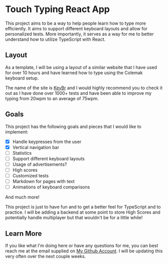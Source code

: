 # Touch Typing React App

This project aims to be a way to help people learn how to type more efficiently.
It aims to support different keyboard layouts and allow for personalized tests.
More importantly, it serves as a way for me to better understand how to utilize
TypeScript with React.

## Layout

As a template, I will be using a layout of a similar website that I have used
for over 10 hours and have learned how to type using the Colemak keyboard setup.

The name of the site is [KeyBr](www.keybr.com) and I would highly recommend you to
check it out as I have done over 1000+ tests and have been able to improve my
typing from 20wpm to an average of 75wpm.

## Goals

This project has the following goals and pieces that I would like to implement:

- [x] Handle keypresses from the user
- [x] Vertical navigation bar
- [ ] Statistics
- [ ] Support different keyboard layouts
- [ ] Usage of advertisements?
- [ ] High scores
- [ ] Customized tests
- [ ] Markdown for pages with text
- [ ] Animations of keyboard comparisons

And much more!

This project is just to have fun and to get a better feel for TypeScript and to
practice. I will be adding a backend at some point to store High Scores and
potentially handle multiplayer but that wouldn't be for a little while!

## Learn More

If you like what I'm doing here or have any questions for me, you can best reach
me at the email supplied on [My Github Account](https://github.com/IzzyBeraja).
I will be updating this very often over the next couple weeks.
